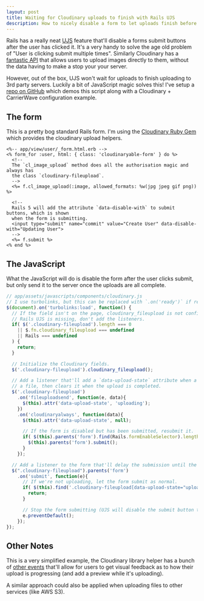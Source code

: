 ```yaml
---
layout: post
title: Waiting for Cloudinary uploads to finish with Rails UJS
description: How to nicely disable a form to let uploads finish before submitting to the server.
---
```


Rails has a really neat [UJS](https://guides.rubyonrails.org/working_with_javascript_in_rails.html#unobtrusive-javascript) feature that'll disable a forms submit buttons after the user has clicked it. It's a very handy to solve the age old problem of "User is clicking submit multiple times". Similarly Cloudinary has a [fantastic API](https://cloudinary.com/documentation/jquery_image_and_video_upload) that allows users to upload images directly to them, without the data having to make a stop your your server.

However, out of the box, UJS won't wait for uploads to finish uploading to 3rd party servers. Luckily a bit of JavaScript magic solves this! I've setup a [repo on GitHub](https://github.com/MikeRogers0/CloudinaryHerokuDemo/) which demos this script along with a Cloudinary + CarrierWave configuration example.

## The form

This is a pretty bog standard Rails form. I'm using the [Cloudinary Ruby Gem](https://github.com/cloudinary/cloudinary_gem) which provides the cloudinary upload helpers.

```erb
<%-- app/view/user/_form.html.erb -->
<% form_for :user, html: { class: 'cloudinaryable-form' } do %>
  <!--
  The `cl_image_upload` method does all the authorisation magic and always has
  the class `cloudinary-fileupload`.
  -->
  <%= f.cl_image_upload(:image, allowed_formats: %w(jpg jpeg gif png)) %>

  <!--
  Rails 5 will add the attribute `data-disable-with` to submit buttons, which is shown
  when the form is submitting.
  <input type="submit" name="commit" value="Create User" data-disable-with="Updating User">
  -->
  <%= f.submit %>
<% end %>
```

## The JavaScript

What the JavaScript will do is disable the form after the user clicks submit, but only send it to the server once the uploads are all complete.

```javascript
// app/assets/javascripts/components/cloudinary.js
// I use turbolinks, but this can be replaced with `.on('ready')` if required.
$(document).on('turbolinks:load', function() {
  // If the field isn't on the page, cloudinary_fileupload is not configured or
  // Rails UJS is missing, don't add the listeners.
  if( $('.cloudinary-fileupload').length === 0
    || $.fn.cloudinary_fileupload === undefined
    || Rails === undefined
  ) {
    return;
  }

  // Initialize the Cloudinary fields.
  $('.cloudinary-fileupload').cloudinary_fileupload();

  // Add a listener that'll add a `data-upload-state` attribute when a user is uploading
  // a file, then clears it when the upload is completed.
  $('.cloudinary-fileupload')
    .on('fileuploadsend', function(e, data){
      $(this).attr('data-upload-state', 'uploading');
    })
    .on('cloudinaryalways', function(data){
      $(this).attr('data-upload-state', null);

      // If the form is disabled but has been submitted, resubmit it.
      if( $(this).parents('form').find(Rails.formEnableSelector).length >= 1 ){
        $(this).parents('form').submit();
      }
    });

  // Add a listener to the form that'll delay the submission until the upload is complete.
  $(".cloudinary-fileupload").parents('form')
    .on('submit', function(e){
      // If we're not uploading, let the form submit as normal.
      if( $(this).find('.cloudinary-fileupload[data-upload-state="uploading"]').length == 0 ){
        return;
      }

      // Stop the form submitting (UJS will disable the submit button though!)
      e.preventDefault();
    });
});
```

## Other Notes

This is a very simplified example, the Cloudinary library helper has a bunch of [other events](https://cloudinary.com/documentation/jquery_image_and_video_upload#upload_events) that'll allow for users to get visual feedback as to how their upload is progressing (and add a preview while it's uploading).

A similar approach could also be applied when uploading files to other services (like AWS S3).
